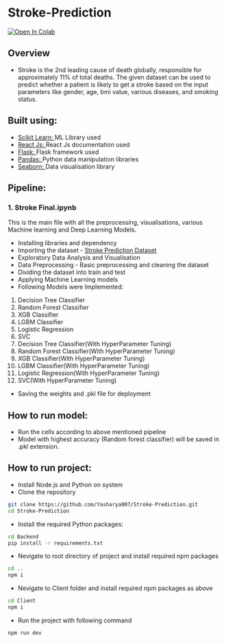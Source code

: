 # Stroke-Prediction
[![Open In Colab](https://colab.research.google.com/assets/colab-badge.svg)](https://colab.research.google.com/drive/1B2ageylGg7KOqaDlx0I7oB_mwf_FWBQ-?usp=drive_link)
## Overview
- Stroke is the 2nd leading cause of death globally, responsible for approximately 11% of total deaths. The given dataset can be used to predict whether a patient is likely to get a stroke based on the input parameters like gender, age, bmi value, various diseases, and smoking status.
## Built using:
- [Scikit Learn: ](https://scikit-learn.org/stable/) ML Library used
- [React Js: ](https://developer.mozilla.org/en-US/docs/Learn/Tools_and_testing/Client-side_JavaScript_frameworks/React_getting_started) React Js documentation used
- [Flask: ](https://flask.palletsprojects.com/en/3.0.x/tutorial/) Flask framework used
- [Pandas: ](https://pandas.pydata.org/) Python data manipulation libraries
- [Seaborn: ](https://seaborn.pydata.org/) Data visualisation library
## Pipeline:
### 1. Stroke Final.ipynb
This is the main file with all the preprocessing, visualisations, various Machine learning and Deep Learning Models.
- Installing libraries and dependency
- Importing the dataset - [Stroke Prediction Dataset](https://www.kaggle.com/datasets/fedesoriano/stroke-prediction-dataset) 
- Exploratory Data Analysis and Visualisation
- Data Preprocessing - Basic preprocessing and cleaning the dataset
- Dividing the dataset into train and test
- Applying Machine Learning models
- Following Models were Implemented:
1. Decision Tree Classifier
2. Random Forest Classifier
3. XGB Classifier
4. LGBM Classifier
5. Logistic Regression
6. SVC
7. Decision Tree Classifier(With HyperParameter Tuning)
8. Random Forest Classifier(With HyperParameter Tuning)
9. XGB Classifier(With HyperParameter Tuning)
10. LGBM Classifier(With HyperParameter Tuning)
11. Logistic Regression(With HyperParameter Tuning)
12. SVC(With HyperParameter Tuning)
- Saving the weights and .pkl file for deployment
## How to run model:
- Run the cells according to above mentioned pipeline
- Model with highest accuracy (Random forest classifier) will be saved in .pkl extension.

## How to run project:
- Install Node.js and Python on system
- Clone the repository
```bash
git clone https://github.com/Yasharya007/Stroke-Prediction.git
cd Stroke-Prediction
```
- Install the required Python packages:
```bash
cd Backend
pip install -r requirements.txt
```
- Nevigate to root directory of project and install required npm packages
```bash
cd ..
npm i
```
- Nevigate to Client folder and install required npm packages as above
```bash
cd Client
npm i
```
- Run the project with following command
```bash
npm run dev
```
